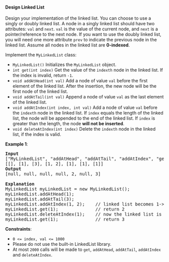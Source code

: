 #### Design Linked List
Design your implementation of the linked list. You can choose to use a singly or doubly linked list.
A node in a singly linked list should have two attributes:  `val`  and  `next`.  `val`  is the value of the current node, and  `next`  is a pointer/reference to the next node.
If you want to use the doubly linked list, you will need one more attribute  `prev`  to indicate the previous node in the linked list. Assume all nodes in the linked list are  **0-indexed**.

Implement the  `MyLinkedList`  class:
* `MyLinkedList()`  Initializes the  `MyLinkedList`  object.
* `int get(int index)`  Get the value of the  `indexth`  node in the linked list. If the index is invalid, return  `-1`.
* `void addAtHead(int val)`  Add a node of value  `val`  before the first element of the linked list. After the insertion, the new node will be the first node of the linked list.
* `void addAtTail(int val)`  Append a node of value  `val`  as the last element of the linked list.
* `void addAtIndex(int index, int val)`  Add a node of value  `val`  before the  `indexth`  node in the linked list. If  `index`  equals the length of the linked list, the node will be appended to the end of the linked list. If  `index`  is greater than the length, the node  **will not be inserted**.
* `void deleteAtIndex(int index)`  Delete the  `indexth`  node in the linked list, if the index is valid.

**Example 1**:
<pre><b>Input</b>
["MyLinkedList", "addAtHead", "addAtTail", "addAtIndex", "get", "deleteAtIndex", "get"]
[[], [1], [3], [1, 2], [1], [1], [1]]
<b>Output</b>
[null, null, null, null, 2, null, 3]

<b>Explanation</b>
MyLinkedList myLinkedList = new MyLinkedList();
myLinkedList.addAtHead(1);
myLinkedList.addAtTail(3);
myLinkedList.addAtIndex(1, 2);    // linked list becomes 1->2->3
myLinkedList.get(1);              // return 2
myLinkedList.deleteAtIndex(1);    // now the linked list is 1->3
myLinkedList.get(1);              // return 3
</pre>

**Constraints**:
* `0 <= index, val <= 1000`
* Please do not use the built-in LinkedList library.
* At most  `2000`  calls will be made to  `get`,  `addAtHead`,  `addAtTail`,  `addAtIndex`  and  `deleteAtIndex`.
